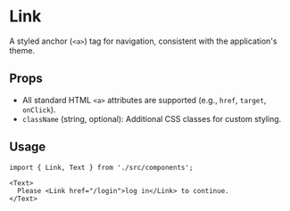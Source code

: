 # Link

A styled anchor (`<a>`) tag for navigation, consistent with the application's theme.

## Props

*   All standard HTML `<a>` attributes are supported (e.g., `href`, `target`, `onClick`).
*   `className` (string, optional): Additional CSS classes for custom styling.

## Usage

```tsx
import { Link, Text } from './src/components';

<Text>
  Please <Link href="/login">log in</Link> to continue.
</Text>
```

